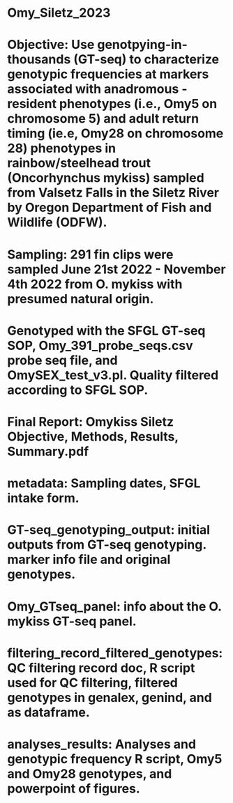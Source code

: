 # Omy_Siletz_2023
# Objective: Use genotpying-in-thousands (GT-seq) to characterize genotypic frequencies at markers associated with anadromous - resident phenotypes (i.e., Omy5 on chromosome 5) and adult return timing (ie.e, Omy28 on chromosome 28) phenotypes in rainbow/steelhead trout (Oncorhynchus mykiss) sampled from Valsetz Falls in the Siletz River by Oregon Department of Fish and Wildlife (ODFW).  
# Sampling: 291 fin clips were sampled June 21st 2022 - November 4th 2022 from O. mykiss with presumed natural origin. 
# Genotyped with the SFGL GT-seq SOP, Omy_391_probe_seqs.csv probe seq file, and OmySEX_test_v3.pl. Quality filtered according to SFGL SOP. 
# Final Report: Omykiss Siletz Objective, Methods, Results, Summary.pdf
# metadata: Sampling dates, SFGL intake form. 
# GT-seq_genotyping_output: initial outputs from GT-seq genotyping. marker info file and original genotypes.
# Omy_GTseq_panel: info about the O. mykiss GT-seq panel.
# filtering_record_filtered_genotypes: QC filtering record doc, R script used for QC filtering, filtered genotypes in genalex, genind, and as dataframe. 
# analyses_results: Analyses and genotypic frequency R script, Omy5 and Omy28 genotypes, and powerpoint of figures. 

